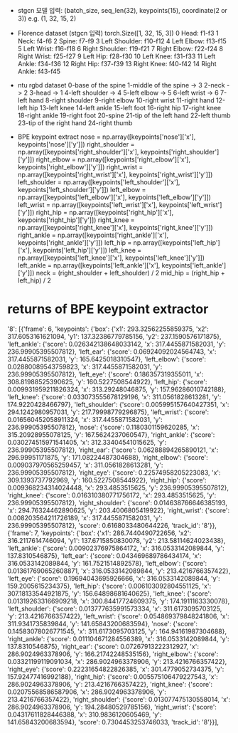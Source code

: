 - stgcn 모델 입력: (batch_size, seq_len(32), keypoints(15), coordinate(2 or 3))
e.g. (1, 32, 15, 2)

- Florence dataset (stgcn 입력)
torch.Size([1, 32, 15, 3])
0 Head: f1-f3
1 Neck: f4-f6
2 Spine: f7-f9
3 Left Shoulder: f10-f12
4 Left Elbow: f13-f15
5 Left Wrist: f16-f18
6 Right Shoulder: f19-f21
7 Right Elbow: f22-f24
8 Right Wrist: f25-f27
9 Left Hip: f28-f30
10 Left Knee: f31-f33
11 Left Ankle: f34-f36
12 Right Hip: f37-f39
13 Right Knee: f40-f42
14 Right Ankle: f43-f45

- ntu rgbd dataset
0-base of the spine 
1-middle of the spine -> 3
2-neck -> 2
3-head -> 1
4-left shoulder -> 4 
5-left elbow -> 5
6-left wrist -> 6
7-left hand 
8-right shoulder 
9-right elbow 
10-right wrist 
11-right hand 
12-left hip 
13-left knee 
14-left ankle 
15-left foot 
16-right hip 
17-right knee 
18-right ankle 
19-right foot 
20-spine 
21-tip of the left hand 
22-left thumb 
23-tip of the right hand 
24-right thumb

- BPE keypoint extract
nose = np.array([keypoints['nose']['x'], keypoints['nose']['y']])
right_shoulder = np.array([keypoints['right_shoulder']['x'], keypoints['right_shoulder']['y']])
right_elbow = np.array([keypoints['right_elbow']['x'], keypoints['right_elbow']['y']])
right_wrist = np.array([keypoints['right_wrist']['x'], keypoints['right_wrist']['y']])
left_shoulder = np.array([keypoints['left_shoulder']['x'], keypoints['left_shoulder']['y']])
left_elbow = np.array([keypoints['left_elbow']['x'], keypoints['left_elbow']['y']])
left_wrist = np.array([keypoints['left_wrist']['x'], keypoints['left_wrist']['y']])
right_hip = np.array([keypoints['right_hip']['x'], keypoints['right_hip']['y']])
right_knee = np.array([keypoints['right_knee']['x'], keypoints['right_knee']['y']])
right_ankle = np.array([keypoints['right_ankle']['x'], keypoints['right_ankle']['y']])
left_hip = np.array([keypoints['left_hip']['x'], keypoints['left_hip']['y']])
left_knee = np.array([keypoints['left_knee']['x'], keypoints['left_knee']['y']])
left_ankle = np.array([keypoints['left_ankle']['x'], keypoints['left_ankle']['y']])
neck = (right_shoulder + left_shoulder) / 2
mid_hip = (right_hip + left_hip) / 2

# returns of BPE keypoint extractor
 '8': [{'frame': 6,
        'keypoints': {'box': {'x1': 293.32562255859375,
                              'x2': 317.6053161621094,
                              'y1': 137.32386779785156,
                              'y2': 237.1590576171875},
                      'left_ankle': {'score': 0.026342138648033142,
                                     'x': 317.4455871582031,
                                     'y': 236.99905395507812},
                      'left_ear': {'score': 0.06924092024564743,
                                   'x': 317.4455871582031,
                                   'y': 165.6425018310547},
                      'left_elbow': {'score': 0.02880089543759823,
                                     'x': 317.4455871582031,
                                     'y': 236.99905395507812},
                      'left_eye': {'score': 0.186357319355011,
                                   'x': 308.81988525390625,
                                   'y': 160.5227508544922},
                      'left_hip': {'score': 0.009931959211826324,
                                   'x': 313.29248046875,
                                   'y': 157.96286010742188},
                      'left_knee': {'score': 0.033073555678129196,
                                    'x': 311.0561828613281,
                                    'y': 174.9220428466797},
                      'left_shoulder': {'score': 0.005995157640427351,
                                        'x': 294.1242980957031,
                                        'y': 217.79998779296875},
                      'left_wrist': {'score': 0.016560452058911324,
                                     'x': 317.4455871582031,
                                     'y': 236.99905395507812},
                      'nose': {'score': 0.1180301159620285,
                               'x': 315.20928955078125,
                               'y': 167.5624237060547},
                      'right_ankle': {'score': 0.030274515971541405,
                                      'x': 312.33404541015625,
                                      'y': 236.99905395507812},
                      'right_ear': {'score': 0.06288894265890121,
                                    'x': 296.99951171875,
                                    'y': 171.08224487304688},
                      'right_elbow': {'score': 0.009037970565259457,
                                      'x': 311.0561828613281,
                                      'y': 236.99905395507812},
                      'right_eye': {'score': 0.22574958205223083,
                                    'x': 309.1393737792969,
                                    'y': 160.5227508544922},
                      'right_hip': {'score': 0.009368234314024448,
                                    'x': 293.4853515625,
                                    'y': 236.99905395507812},
                      'right_knee': {'score': 0.016310380771756172,
                                     'x': 293.4853515625,
                                     'y': 236.99905395507812},
                      'right_shoulder': {'score': 0.014638766646385193,
                                         'x': 294.76324462890625,
                                         'y': 203.4006805419922},
                      'right_wrist': {'score': 0.008203564211726189,
                                      'x': 317.4455871582031,
                                      'y': 236.99905395507812},
                      'score': 0.6168033480644226,
                      'track_id': '8'}},
       {'frame': 7,
        'keypoints': {'box': {'x1': 286.7440490722656,
                              'x2': 316.2117614746094,
                              'y1': 137.6715850830078,
                              'y2': 213.58114624023438},
                      'left_ankle': {'score': 0.00902376975864172,
                                     'x': 316.0533142089844,
                                     'y': 137.8310546875},
                      'left_ear': {'score': 0.043469689786434174,
                                   'x': 316.0533142089844,
                                   'y': 161.7521514892578},
                      'left_elbow': {'score': 0.013617690652608871,
                                     'x': 316.0533142089844,
                                     'y': 213.4216766357422},
                      'left_eye': {'score': 0.19694043695926666,
                                   'x': 316.0533142089844,
                                   'y': 159.2005615234375},
                      'left_hip': {'score': 0.006103092804551125,
                                   'x': 307.18133544921875,
                                   'y': 156.64898681640625},
                      'left_knee': {'score': 0.013192633166909218,
                                    'x': 300.84417724609375,
                                    'y': 174.1911163330078},
                      'left_shoulder': {'score': 0.013777635991573334,
                                        'x': 311.6173095703125,
                                        'y': 213.4216766357422},
                      'left_wrist': {'score': 0.054869379848241806,
                                     'x': 311.9341735839844,
                                     'y': 141.65843200683594},
                      'nose': {'score': 0.14583078026771545,
                               'x': 311.6173095703125,
                               'y': 164.94161987304688},
                      'right_ankle': {'score': 0.011104671284556389,
                                      'x': 316.0533142089844,
                                      'y': 137.8310546875},
                      'right_ear': {'score': 0.07267913222312927,
                                    'x': 286.9024963378906,
                                    'y': 166.21742248535156},
                      'right_elbow': {'score': 0.03321199119091034,
                                      'x': 286.9024963378906,
                                      'y': 213.4216766357422},
                      'right_eye': {'score': 0.22231654822826385,
                                    'x': 301.4779052734375,
                                    'y': 157.92477416992188},
                      'right_hip': {'score': 0.005575106479227543,
                                    'x': 286.9024963378906,
                                    'y': 213.4216766357422},
                      'right_knee': {'score': 0.02075568586587906,
                                     'x': 286.9024963378906,
                                     'y': 213.4216766357422},
                      'right_shoulder': {'score': 0.013077475130558014,
                                         'x': 286.9024963378906,
                                         'y': 194.28480529785156},
                      'right_wrist': {'score': 0.04317611828446388,
                                      'x': 310.9836120605469,
                                      'y': 141.65843200683594},
                      'score': 0.7304453253746033,
                      'track_id': '8'}}],